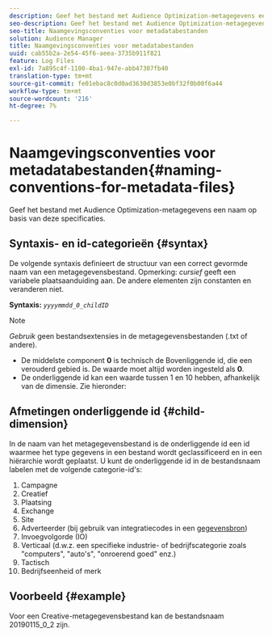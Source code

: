 ```yaml
---
description: Geef het bestand met Audience Optimization-metagegevens een naam op basis van deze specificaties.
seo-description: Geef het bestand met Audience Optimization-metagegevens een naam op basis van deze specificaties.
seo-title: Naamgevingsconventies voor metadatabestanden
solution: Audience Manager
title: Naamgevingsconventies voor metadatabestanden
uuid: cab55b2a-2e54-45f6-aeea-3735b911f821
feature: Log Files
exl-id: 7a895c4f-1100-4ba1-947e-abb47307fb40
translation-type: tm+mt
source-git-commit: fe01ebac8c0d0ad3630d3853e0bf32f0b00f6a44
workflow-type: tm+mt
source-wordcount: '216'
ht-degree: 7%

---
```


# Naamgevingsconventies voor metadatabestanden{#naming-conventions-for-metadata-files}

Geef het bestand met Audience Optimization-metagegevens een naam op basis van deze specificaties.

## Syntaxis- en id-categorieën {#syntax}

De volgende syntaxis definieert de structuur van een correct gevormde naam van een metagegevensbestand. Opmerking: *cursief* geeft een variabele plaatsaanduiding aan. De andere elementen zijn constanten en veranderen niet.

**Syntaxis:** *`yyyymmdd_0_childID`*

>[!NOTE]
>
>*Gebruik* geen bestandsextensies in de metagegevensbestanden (.txt of andere).

<!--In the name syntax, you'll notice a parent ID variable. Don't confuse it with the parent ID used in the [metadata file contents](../../../reporting/audience-optimization-reports/metadata-files-intro/metadata-file-contents.md). These 2 variables seem similar, but they represent different things:-->

* De middelste component **0** is technisch de Bovenliggende id, die een verouderd gebied is. De waarde moet altijd worden ingesteld als **0**.
* De onderliggende id kan een waarde tussen 1 en 10 hebben, afhankelijk van de dimensie. Zie hieronder:

## Afmetingen onderliggende id {#child-dimension}

In de naam van het metagegevensbestand is de onderliggende id een id waarmee het type gegevens in een bestand wordt geclassificeerd en in een hiërarchie wordt geplaatst. U kunt de onderliggende id in de bestandsnaam labelen met de volgende categorie-id&#39;s:

1. Campagne
1. Creatief
1. Plaatsing
1. Exchange
1. Site
1. Adverteerder (bij gebruik van integratiecodes in een [gegevensbron](../../../features/manage-datasources.md#details))
1. Invoegvolgorde (IO)
1. Verticaal (d.w.z. een specifieke industrie- of bedrijfscategorie zoals &quot;computers&quot;, &quot;auto&#39;s&quot;, &quot;onroerend goed&quot; enz.)
1. Tactisch
1. Bedrijfseenheid of merk

## Voorbeeld {#example}

Voor een Creative-metagegevensbestand kan de bestandsnaam 20190115_0_2 zijn.

<!--Let's take a look at how you would use these IDs in a metadata file name. As an example, say your data file consists of campaign creatives. In this case, the campaign is a parent object and the creatives are child objects because they belong to, or are contained by, the campaign. As a result, you'd choose the following IDs for the metadata file name:

* Parent ID: `1` 
* Child ID: `2`

Your metadata file name would look like this: `20150827_1_2`

Sometimes, you might have data that does not belong to a parent object. Whenever this is the case, select ID 0 for the parent ID. In this case, your file title would look like this: `20150827_0_2`. -->
